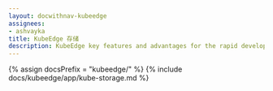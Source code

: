 ```yaml
---
layout: docwithnav-kubeedge
assignees:
- ashvayka
title: KubeEdge 存储
description: KubeEdge key features and advantages for the rapid development of IoT projects and applications.
---
```


{% assign docsPrefix = "kubeedge/" %}
{% include docs/kubeedge/app/kube-storage.md %}

